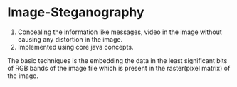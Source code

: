 # Image-Steganography

1. Concealing the information like messages, video in the image without causing any
distortion in the image.
2. Implemented using core java concepts.


The basic techniques is the embedding the data in the least significant bits of RGB bands of the image file
which is present in the raster(pixel matrix) of the image.





